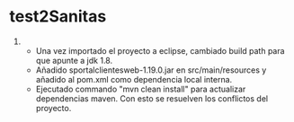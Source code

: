 # test2Sanitas
1) - Una vez importado el proyecto a eclipse, cambiado build path para que apunte a jdk 1.8.
   - Añadido sportalclientesweb-1.19.0.jar en src/main/resources y añadido al pom.xml como  	   	dependencia local interna.
   - Ejecutado commando "mvn clean install" para actualizar dependencias maven. Con esto se resuelven
     los conflictos del proyecto.